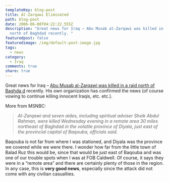 ```yaml
---
templateKey: blog-post
title: Al-Zarqawi Eliminated
path: blog-post
date: 2006-06-08T04:22:22.555Z
description: "Great news for Iraq – Abu Musab al-Zarqawi was killed in a raid
  north of Baghdad recently. "
featuredpost: false
featuredimage: /img/default-post-image.jpg
tags:
  - news
category:
  - Iraq
comments: true
share: true
---
```

<!--StartFragment-->

Great news for Iraq – [Abu Musab al-Zarqawi was killed in a raid north of Baghda d](http://www.msnbc.msn.com/id/13195017) recently. His own organization has confirmed the news (of course vowing to continue killing innocent Iraqis, etc. etc.).

More from MSNBC:

> *Al-Zarqawi and seven aides, including spiritual adviser Sheik Abdul Rahman, were killed Wednesday evening in a remote area 30 miles northeast of Baghdad in the volatile province of Diyala, just east of the provincial capital of Baqouba, officials said.*

Baqouba is not far from where I was stationed, and Diyala was the province we covered while we were there. I wonder how far from the little town of Balad Ruz this would be, since that would be just east of Baqouba and was one of our trouble spots when I was at FOB Caldwell. Of course, it says they were in a “remote area” and there are certainly plenty of those in the region. In any case, this is **very good news**, especially since the attack did not come with any civilian casualties.

<!--EndFragment-->